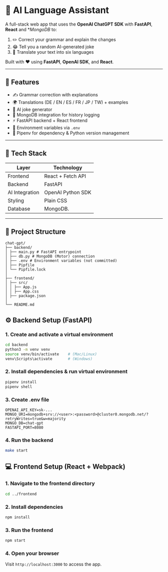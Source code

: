# 🤖 AI Language Assistant

A full-stack web app that uses the **OpenAI ChatGPT SDK** with **FastAPI**, **React** and \*_MongoDB_ to:

1. ✏️ Correct your grammar and explain the changes
2. 😂 Tell you a random AI-generated joke
3. 🧐 Translate your text into six languages

Built with ❤️ using **FastAPI**, **OpenAI SDK**, and **React**.

---

## 🧠 Features

- ✍️ Grammar correction with explanations
- 🌍 Translations (DE / EN / ES / FR / JP / TW) + examples
- 🤖 AI joke generator
- 🧱 MongoDB integration for history logging
- ⚡ FastAPI backend + React frontend
- 🔐 Environment variables via `.env`
- 🧰 Pipenv for dependency & Python version management

---

## 🧩 Tech Stack

| Layer          | Technology        |
| -------------- | ----------------- |
| Frontend       | React + Fetch API |
| Backend        | FastAPI           |
| AI Integration | OpenAI Python SDK |
| Styling        | Plain CSS         |
| Database       | MongoDB.          |

---

## 📁 Project Structure

```
chat-gpt/
├── backend/
│ ├── main.py # FastAPI entrypoint
│ ├── db.py # MongoDB (Motor) connection
│ ├── .env # Environment variables (not committed)
│ ├── Pipfile
│ └── Pipfile.lock
│
├── frontend/
│ ├── src/
│ │ ├── App.js
│ │ ├── App.css
│ ├── package.json
│
└── README.md
```

## ⚙️ Backend Setup (FastAPI)

### 1. Create and activate a virtual environment

```bash
cd backend
python3 -m venv venv
source venv/bin/activate    # (Mac/Linux)
venv\Scripts\activate       # (Windows)
```

### 2. Install dependencies & run virtual environment

```bash
pipenv install
pipenv shell
```

### 3. Create .env file

```
OPENAI_API_KEY=sk-...
MONGO_URI=mongodb+srv://<user>:<password>@cluster0.mongodb.net/?retryWrites=true&w=majority
MONGO_DB=chat-gpt
FASTAPI_PORT=8080
```

### 4. Run the backend

```bash
make start
```

## 💻 Frontend Setup (React + Webpack)

### 1. Navigate to the frontend directory

```bash
cd ../frontend
```

### 2. Install dependencies

```bash
npm install
```

### 3. Run the frontend

```bash
npm start
```

### 4. Open your browser

Visit `http://localhost:3000` to access the app.
